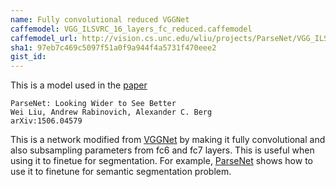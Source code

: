 ```yaml
---
name: Fully convolutional reduced VGGNet
caffemodel: VGG_ILSVRC_16_layers_fc_reduced.caffemodel
caffemodel_url: http://vision.cs.unc.edu/wliu/projects/ParseNet/VGG_ILSVRC_16_layers_fc_reduced.caffemodel
sha1: 97eb7c469c5097f51a0f9a944f4a5731f470eee2
gist_id:
---
```


This is a model used in the [paper](http://arxiv.org/abs/1506.04579)

    ParseNet: Looking Wider to See Better
    Wei Liu, Andrew Rabinovich, Alexander C. Berg
    arXiv:1506.04579
  
This is a network modified from [VGGNet](https://gist.github.com/ksimonyan/211839e770f7b538e2d8#file-readme-md) by making it fully 
convolutional and also subsampling parameters from fc6 and fc7 layers. This is useful when using it to finetue for segmentation.
For example, [ParseNet]() shows how to use it to finetune for semantic segmentation problem.